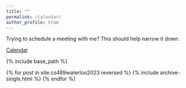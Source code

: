 ```yaml
---
title: ""
permalink: /calendar/
author_profile: true
---
```

Trying to schedule a meeting with me? This should help narrow it down. 

[Calendar](https://calendar.google.com/calendar/embed?src=kacsmarb%40gmail.com&ctz=America%2FToronto)


{% include base_path %}

{% for post in site.cs489waterloo2023 reversed %}
  {% include archive-single.html %}
{% endfor %}



